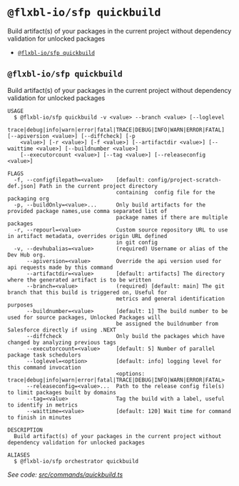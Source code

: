 `@flxbl-io/sfp quickbuild`
==========================

Build artifact(s) of your packages in the current project without dependency validation for unlocked packages

* [`@flxbl-io/sfp quickbuild`](#flxbl-iosfp-quickbuild)

## `@flxbl-io/sfp quickbuild`

Build artifact(s) of your packages in the current project without dependency validation for unlocked packages

```
USAGE
  $ @flxbl-io/sfp quickbuild -v <value> --branch <value> [--loglevel
    trace|debug|info|warn|error|fatal|TRACE|DEBUG|INFO|WARN|ERROR|FATAL] [--apiversion <value>] [--diffcheck] [-p
    <value>] [-r <value>] [-f <value>] [--artifactdir <value>] [--waittime <value>] [--buildnumber <value>]
    [--executorcount <value>] [--tag <value>] [--releaseconfig <value>]

FLAGS
  -f, --configfilepath=<value>    [default: config/project-scratch-def.json] Path in the current project directory
                                  containing  config file for the packaging org
  -p, --buildOnly=<value>...      Only build artifacts for the provided package names,use comma separated list of
                                  package names if there are multiple packages
  -r, --repourl=<value>           Custom source repository URL to use in artifact metadata, overrides origin URL defined
                                  in git config
  -v, --devhubalias=<value>       (required) Username or alias of the Dev Hub org.
      --apiversion=<value>        Override the api version used for api requests made by this command
      --artifactdir=<value>       [default: artifacts] The directory where the generated artifact is to be written
      --branch=<value>            (required) [default: main] The git branch that this build is triggered on, Useful for
                                  metrics and general identification purposes
      --buildnumber=<value>       [default: 1] The build number to be used for source packages, Unlocked Packages will
                                  be assigned the buildnumber from Salesforce directly if using .NEXT
      --diffcheck                 Only build the packages which have changed by analyzing previous tags
      --executorcount=<value>     [default: 5] Number of parallel package task schedulors
      --loglevel=<option>         [default: info] logging level for this command invocation
                                  <options: trace|debug|info|warn|error|fatal|TRACE|DEBUG|INFO|WARN|ERROR|FATAL>
      --releaseconfig=<value>...  Path to the release config file(s) to limit packages built by domains
      --tag=<value>               Tag the build with a label, useful to identify in metrics
      --waittime=<value>          [default: 120] Wait time for command to finish in minutes

DESCRIPTION
  Build artifact(s) of your packages in the current project without dependency validation for unlocked packages

ALIASES
  $ @flxbl-io/sfp orchestrator quickbuild
```

_See code: [src/commands/quickbuild.ts](https://github.com/flxbl-io/sfp/blob/v37.0.1/src/commands/quickbuild.ts)_
